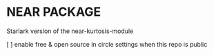 NEAR PACKAGE
===========================
Starlark version of the near-kurtosis-module

[ ] enable free & open source in circle settings when this repo is public